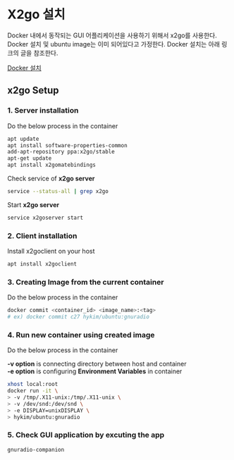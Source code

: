 # X2go 설치

Docker 내에서 동작되는 GUI 어플리케이션을 사용하기 위해서 x2go를 사용한다.  
Docker 설치 및 ubuntu image는 이미 되어있다고 가정한다. Docker 설치는 아래 링크의 글을 참조한다.

[Docker 설치](docker_install.md)

## x2go Setup

### 1. Server installation

Do the below process in the container

```bash
apt update
apt install software-properties-common
add-apt-repository ppa:x2go/stable
apt-get update
apt install x2gomatebindings
```

Check service of **x2go server**

```bash
service --status-all | grep x2go
```

Start **x2go server**

```bash
service x2goserver start
```

### 2. Client installation

Install x2goclient on your host

```bash
apt install x2goclient
```

### 3. Creating Image from the current container

Do the below process in the container

```bash
docker commit <container_id> <image_name>:<tag>
# ex) docker commit c27 hykim/ubuntu:gnuradio
```

### 4. Run new container using created image

Do the below process in the container

**-v option** is connecting directory between host and container  
**-e option** is configuring **Environment Variables** in container

```bash
xhost local:root
docker run -it \
> -v /tmp/.X11-unix:/tmp/.X11-unix \
> -v /dev/snd:/dev/snd \
> -e DISPLAY=unixDISPLAY \
> hykim/ubuntu:gnuradio
```

### 5. Check GUI application by excuting the app

```bash
gnuradio-companion
```

